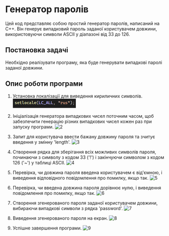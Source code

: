 # Генератор паролів

Цей код представляє собою простий генератор паролів, написаний на C++. Він генерує випадковий пароль заданої користувачем довжини, використовуючи символи ASCII у діапазоні від 33 до 126.

## Постановка задачі

Необхідно реалізувати програму, яка буде генерувати випадкові паролі заданої довжини.

## Опис роботи програми

1. Установка локалізації для виведення кириличних символів.
   ![1](https://github.com/TeslenkoPavlo/Implementation-of-a-simple-password-generation-algorithm-in-C/blob/main/PNG/1.png)

3. Ініціалізація генератора випадкових чисел поточним часом, щоб забезпечити генерацію різних випадкових чисел кожен раз при запуску програми.
![2](2.png)
4. Запит для користувача ввести бажану довжину пароля та зчитує введення у змінну 'length'.
![3](3.png)
5. Створення рядка для зберігання всіх можливих символів пароля, починаючи з символу з кодом 33 ('!') і закінчуючи символом з кодом 126 ('~') у таблиці ASCII.
![4](4.png)
6. Перевірка, чи довжина пароля введена користувачем є від'ємною, і виведення відповідного повідомлення про помилку, якщо так.
![5](5.png)
7. Перевірка, чи введена довжина пароля дорівнює нулю, і виведення повідомлення про помилку, якщо так.
![6](6.png)
8. Створення згенерованого пароля заданої користувачем довжини, вибираючи випадкові символи з рядка 'password'.
![7](7.png)
9. Виведення згенерованого пароля на екран.
![8](8.png)
10. Успішне завершення програми.
![9](9.png)
